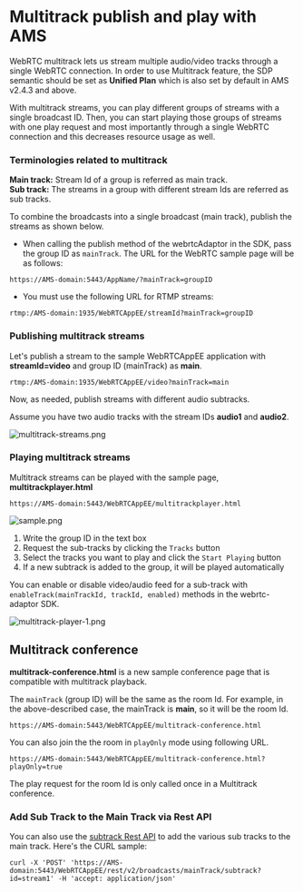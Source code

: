 # Multitrack publish and play with AMS

WebRTC multitrack lets us stream multiple audio/video tracks through a single WebRTC connection. In order to use Multitrack feature, the SDP semantic should be set as **Unified Plan** which is also set by default in AMS v2.4.3 and above.

With multitrack streams, you can play different groups of streams with a single broadcast ID. Then, you can start playing those groups of streams with one play request and most importantly through a single WebRTC connection and this decreases resource usage as well.

### Terminologies related to multitrack

**Main track:** Stream Id of a group is referred as main track.  
**Sub track:** The streams in a group with different stream Ids are referred as sub tracks.

To combine the broadcasts into a single broadcast (main track), publish the streams as shown below.

* When calling the publish method of the webrtcAdaptor in the SDK, pass the group ID as ```mainTrack```. The URL for the WebRTC sample page will be as follows:

`https://AMS-domain:5443/AppName/?mainTrack=groupID`

* You must use the following URL for RTMP streams:

```rtmp:/AMS-domain:1935/WebRTCAppEE/streamId?mainTrack=groupID```

### Publishing multitrack streams

Let's publish a stream to the sample WebRTCAppEE application with **streamId=video** and group ID (mainTrack) as **main**.

`rtmp:/AMS-domain:1935/WebRTCAppEE/video?mainTrack=main`

Now, as needed, publish streams with different audio subtracks.

Assume you have two audio tracks with the stream IDs **audio1** and **audio2**.

![multitrack-streams.png](@site/static/img/multitrack-streams.png)

### Playing multitrack streams

Multitrack streams can be played with the sample page, **multitrackplayer.html**

`https://AMS-domain:5443/WebRTCAppEE/multitrackplayer.html`

![sample.png](@site/static/img/sample(1).png)

1.  Write the group ID in the text box
2.  Request the sub-tracks by clicking the ```Tracks``` button
3.  Select the tracks you want to play and click the ```Start Playing``` button
4.  If a new subtrack is added to the group, it will be played automatically

You can enable or disable video/audio feed for a sub-track with ```enableTrack(mainTrackId, trackId, enabled)``` methods in the webrtc-adaptor SDK.

![multitrack-player-1.png](@site/static/img/multitrack-player-1(1).png)

## Multitrack conference

**multitrack-conference.html** is a new sample conference page that is compatible with multitrack playback.

The ```mainTrack``` (group ID) will be the same as the room Id. For example, in the above-described case, the mainTrack is **main**, so it will be the room Id.

`https://AMS-domain:5443/WebRTCAppEE/multitrack-conference.html`

You can also join the the room in ```playOnly``` mode using following URL.

`https://AMS-domain:5443/WebRTCAppEE/multitrack-conference.html?playOnly=true`

The play request for the room Id is only called once in a Multitrack conference.

### Add Sub Track to the Main Track via Rest API

You can also use the [subtrack Rest API](https://antmedia.io/rest/#/BroadcastRestService/addSubTrack) to add the various sub tracks to the main track. Here's the CURL sample:

    curl -X 'POST' 'https://AMS-domain:5443/WebRTCAppEE/rest/v2/broadcasts/mainTrack/subtrack?id=stream1' -H 'accept: application/json'
